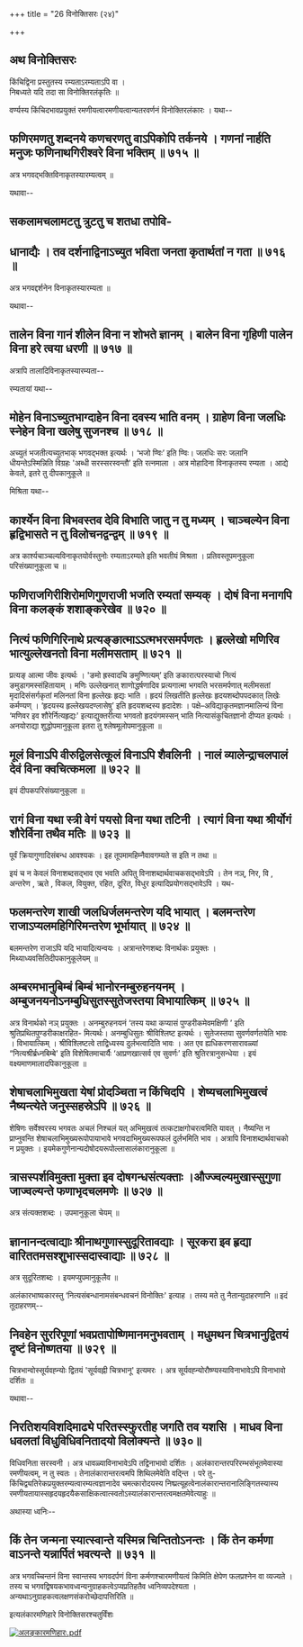 +++
title = "26 विनोक्तिसरः (२४)"

+++


## अथ विनोक्तिसरः



किंचिद्विना प्रस्तुतस्य रम्यताऽरम्यताऽपि वा ।  
निबध्यते यदि तदा सा विनोक्तिरलंकृतिः ॥

वर्ण्यस्य किंचिदभावप्रयुक्तं रमणीयत्वारमणीयत्वान्यतरवर्णनं
विनोक्तिरलंकारः । यथा--



## फणिरमणतु शब्दनये कणचरणतु वाऽपिकोपि तर्कनये । गणनां नार्हति मनुजः फणिनाथगिरीश्वरे विना भक्तिम् ॥ ७१५ ॥

अत्र भगवद्भक्तिविनाकृतस्यारम्यत्वम् ॥

यथावा--



## सकलामचलामटतु त्रुटतु च शतधा तपोवि-

## धानाद्यैः । तव दर्शनाद्विनाऽच्युत भविता जनता कृतार्थतां न गता ॥ ७१६ ॥

अत्र भगवद्दर्शनेन विनाकृतस्यारम्यता ॥

यथावा--



## तालेन विना गानं शीलेन विना न शोभते ज्ञानम् । बालेन विना गृहिणी पालेन विना हरे त्वया धरणी ॥ ७१७ ॥

अत्रापि तालादिविनाकृतस्यारम्यता--

रम्यतायां यथा--



## मोहेन विनाऽच्युतभाग्दाहेन विना दवस्य भाति वनम् । ग्राहेण विना जलधिः स्नेहेन विना खलेषु सुजनश्च ॥ ७१८ ॥

अच्युतं भजतीत्यच्युतभाक् भगवद्भक्त इत्यर्थः । ‘भजो ण्विः’ इति ण्विः।
जलधिः सरः जलानि धीयन्तेऽस्मिन्निति विग्रहः 'अब्धी सरस्सरस्वन्तौ’ इति
रत्नमाला । अत्र मोहादिना विनाकृतस्य रम्यता । आद्ये केवले, इतरे तु
दीपकानुकूले ॥

मिश्रिता यथा--



## कार्श्येन विना विभवस्तव देवि विभाति जातु न तु मध्यम् । चाञ्चल्येन विना हृद्विभासते न तु विलोचनद्वन्द्वम् ॥ ७१९ ॥

अत्र कार्श्यचाञ्चल्यविनाकृतयोर्वस्तुनोः रम्यताऽरम्यते इति भवतीयं
मिश्रता । प्रतिवस्तूपमनुकूला परिसंख्यानुकूला च ॥



## फणिराजगिरीशिरोमणिगुणराजी भजति रम्यतां सम्यक् । दोषं विना मनागपि विना कलङ्कं शशाङ्करेखेव ॥ ७२० ॥



## नित्यं फणिगिरिनाथे प्रत्यङ्ङात्माऽऽत्मभरसमर्पणतः । हृल्लेखो मणिरिव भात्युल्लेखनतो विना मलीमसताम् ॥ ७२१ ॥

प्रत्यङ् आत्मा जीवः इत्यर्थः । 'ङमो ह्रस्वादचि ङमुण्णित्यम्’ इति
ङकारात्परस्याचो नित्यं ङमुडागमस्संहितायाम् । मणिः उल्लेखनात्
शाणोद्धर्षणादिव प्रत्यगात्मा भगवति भरसमर्पणात् मलीमसतां
मृदादिसंसर्गकृतां मलिनतां विना हृल्लेखः हृद्यः भाति । हृदयं लिखतीति
हृल्लेखः हृदयशब्दोपपदकात् लिखेः कर्मण्यण् । ‘हृदयस्य हृल्लेखयदण्लासेषु’
इति हृदयशब्दस्य हृदादेशः । पक्षे–अविद्याकृतमज्ञानमालिन्यं विना ‘मणिवर इव
शौरेर्नित्यहृद्यः' इत्याद्युक्तरीत्या भगवतो हृदयंगमस्सन् भाति
नित्यासंकुचितज्ञानो दीप्यत इत्यर्थः । अनयोराद्या शुद्धोपमानुकूला इतरा तु
श्लेषमूलोपमानुकूला ॥



## मूलं विनाऽपि वीरुद्विलसेत्कूलं विनाऽपि शैवलिनी । नालं व्यालेन्द्राचलपालं देवं विना क्वचित्कमला ॥ ७२२ ॥

इयं दीपकपरिसंख्यानुकूला ॥



## रागं विना यथा स्त्री वेगं पयसो विना यथा तटिनी । त्यागं विना यथा श्रीर्योगं शौरेर्विना तथैव मतिः ॥ ७२३ ॥

पूर्वं क्रियागुणादिसंबन्ध आवश्यकः । इह तूपमामहिम्नैवावगम्यते स इति न
तथा ॥

इयं च न केवलं विनाशब्दसद्भाव एव भवति अपितु विनाशब्दार्थवाचकसद्भावेऽपि ।
तेन नञ्, निर, वि , अन्तरेण , ऋते , विकल, वियुक्त, रहित, दूरित, विधुर
इत्यादिप्रयोगसद्भावेऽपि । यथ-



## फलमन्तरेण शाखी जलधिर्जलमन्तरेण यदि भायात् । बलमन्तरेण राजाऽप्यलमहिगिरिमन्तरेण भूर्भायात् ॥ ७२४ ॥

बलमन्तरेण राजाऽपि यदि भायादित्यन्वयः । अत्रान्तरेणशब्दः विनार्थकः
प्रयुक्तः । मिथ्याध्यवसितिदीपकानुकूलेयम् ॥



## अम्बरमभानुबिम्बं बिम्बं भानोरनम्बुरुहनयनम् । अम्बुजनयनोऽनम्बुधिसुतस्सुतेजस्तया विभायात्किम् ॥ ७२५ ॥

अत्र विनार्थको नञ् प्रयुक्तः । अनम्बुरुहनयनं ‘तस्य यथा कप्यासं
पुण्डरीकमेवमक्षिणी ’ इति श्रुतिप्रथितपुण्डरीकाक्षरहित- मित्यर्थः।
अनम्बुधिसुतः श्रीविश्लिष्ट इत्यर्थः । सुतेजस्तया सुवर्णवर्णतयेति भावः ।
विभायात्किम् । श्रीविश्लिष्टत्वे ताद्विध्यस्य दुर्लभत्वादिति भावः । अत
एव ह्यधिकरणसारावळ्यां “नित्यश्रीर्ब्रध्नबिम्बे' इति विशेषितमाचार्यैः
‘आप्रणखात्सर्व एव सुवर्णः’ इति श्रुतिरत्रानुसन्धेया । इयं
वक्ष्यमाणमालादपिकानुकूला ॥



## शेषाचलाभिमुखता येषां प्रोदञ्चिता न किंचिदपि । शेष्यचलाभिमुखत्वं नैष्यन्त्येते जनुस्सहस्रेऽपि ॥ ७२६ ॥

शेषिणः सर्वेश्वरस्य भगवतः अचलं निश्चलं यत् अभिमुखत्वं
तत्कटाक्षगोचरत्वमिति यावत् । नैष्यन्ति न प्राप्नुवन्ति
शेषाचलाभिमुख्यरूपोपायाभावे भगवदाभिमुख्यरूपफलं दुर्लभमिति भाव । अत्रापि
विनाशब्दार्थवाचको न प्रयुक्तः ।
इयमेकगुणेनान्यदोषोदयरूपोल्लासालंकारानुकूला ॥



## त्रासस्पर्शविमुक्ता मुक्ता इव दोषगन्धसंत्यक्ताः ।औज्ज्वल्यमुखास्सुगुणा जाज्वल्यन्ते फणाभृदचलमणेः ॥ ७२७ ॥

अत्र संत्यक्तशब्दः । उपमानुकूला चेयम् ॥



## ज्ञानानन्दत्वाद्याः श्रीनाथगुणास्सुदूरितावद्याः । सूरकरा इव हृद्या वारिततमसश्शुभास्सदास्वाद्याः ॥ ७२८ ॥

अत्र सुदूरितशब्दः । इयमप्युपमानुकूलैव ॥

अलंकारभाष्यकारस्तु ‘नित्यसंबन्धानामसंबन्धवचनं विनोक्तिः' इत्याह । तस्य
मते तु नैतान्युदाहरणानि ॥ इदं तूदाहरणम्--



## निवहेन सुररिपूणां भवप्रतापोष्णिमानमनुभवताम् । मधुमथन चित्रभानुद्वितयं दृष्टं विनोष्णतया ॥ ७२९ ॥

चित्रभान्वोस्सूर्यवह्न्योः द्वितयं 'सूर्यवह्नी चित्रभानू' इत्यमरः ।
अत्र सूर्यवह्न्योरौष्ण्यस्याविनाभावेऽपि विनाभावो दर्शितः ॥

यथावा--



## निरतिशयविशदिमाढ्ये परितस्स्फुरतीह जगतेि तव यशसि । माधव विना धवलतां विधुविधिवनितादयो विलोक्यन्ते ॥ ७३०॥

विधिवनिता सरस्वनी । अत्र धावळ्याविनाभावेऽपि तद्विनाभावो दर्शितः ।
अलंकारान्तरपरिरम्भसंभूतमेवास्या रमणीयत्वम्, न तु स्वतः ।
तेनालंकारान्तरत्वमपि शिथिलमेवेति वद्न्ति । परे
तु-किंचिद्व्यतिरेकप्रयुक्तरम्यत्वारम्यत्वज्ञानादेव चमत्कारोदयस्य
निष्प्रत्यूहत्वेनालंकारान्तरानालिङ्गितस्यास्य
रमणीयतायास्सहृदयहृदयैकसाक्षिकत्वात्स्वतोऽस्यालंकारान्तरत्वमक्षतमेवेत्याहुः
॥

अथास्या ध्वनिः--



## किं तेन जन्मना स्यात्स्वान्ते यस्मिन्न चिन्तितोऽनन्तः । किं तेन कर्मणा वाऽनन्ते यन्नार्पितं भवत्यन्ते ॥ ७३१ ॥

अत्र भगवच्चिन्तनं विना स्वान्तस्य भगवदर्पणं विना कर्मणश्चारमणीयत्वं
किमिति क्षेपेण फलप्रश्नेन वा व्यज्यते । तस्य च
भगवद्विषयकभावध्वन्यनुग्राहकत्वेऽप्यप्रतिहतैव ध्वनिव्यपदेश्यता ।
अन्यथाऽनुग्राहकत्वलक्षणसंकरोच्छेदापत्तिरिति ॥

इत्यलंकारमणिहारे विनोक्तिसरश्चतुर्विंशः

[![अलङ्कारमणिहारः.pdf](//upload.wikimedia.org/wikisource/sa/thumb/3/3b/%E0%A4%85%E0%A4%B2%E0%A4%99%E0%A5%8D%E0%A4%95%E0%A4%BE%E0%A4%B0%E0%A4%AE%E0%A4%A3%E0%A4%BF%E0%A4%B9%E0%A4%BE%E0%A4%B0%E0%A4%83.pdf/page432-393px-%E0%A4%85%E0%A4%B2%E0%A4%99%E0%A5%8D%E0%A4%95%E0%A4%BE%E0%A4%B0%E0%A4%AE%E0%A4%A3%E0%A4%BF%E0%A4%B9%E0%A4%BE%E0%A4%B0%E0%A4%83.pdf.jpg)](/w/index.php?title=%E0%A4%B8%E0%A4%9E%E0%A5%8D%E0%A4%9A%E0%A4%BF%E0%A4%95%E0%A4%BE:%E0%A4%85%E0%A4%B2%E0%A4%99%E0%A5%8D%E0%A4%95%E0%A4%BE%E0%A4%B0%E0%A4%AE%E0%A4%A3%E0%A4%BF%E0%A4%B9%E0%A4%BE%E0%A4%B0%E0%A4%83.pdf&page=432)

